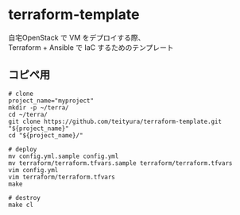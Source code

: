 # terraform-template

自宅OpenStack で VM をデプロイする際、  
Terraform + Ansible で IaC するためのテンプレート

## コピペ用

```
# clone
project_name="myproject"
mkdir -p ~/terra/
cd ~/terra/
git clone https://github.com/teityura/terraform-template.git "${project_name}"
cd "${project_name}/"

# deploy
mv config.yml.sample config.yml
mv terraform/terraform.tfvars.sample terraform/terraform.tfvars
vim config.yml
vim terraform/terraform.tfvars 
make

# destroy
make cl
```
